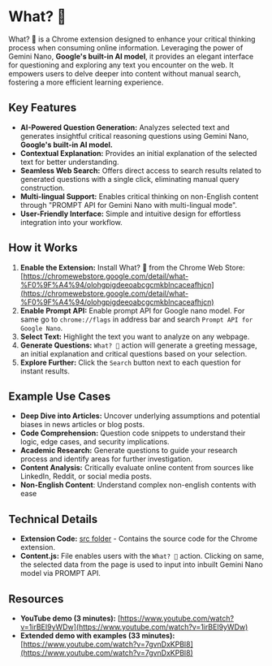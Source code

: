 What? 🤔
=

What? 🤔 is a Chrome extension designed to enhance your critical thinking process when consuming online information. Leveraging the power of Gemini Nano, **Google's built-in AI model**, it provides an elegant interface for questioning and exploring any text you encounter on the web. It empowers users to delve deeper into content without manual search, fostering a more efficient learning experience.

## Key Features

*   **AI-Powered Question Generation:** Analyzes selected text and generates insightful critical reasoning questions using Gemini Nano, **Google's built-in AI model.**
*   **Contextual Explanation:** Provides an initial explanation of the selected text for better understanding.
*   **Seamless Web Search:** Offers direct access to search results related to generated questions with a single click, eliminating manual query construction.
*   **Multi-lingual Support:** Enables critical thinking on non-English content through "PROMPT API for Gemini Nano with multi-lingual mode".
*   **User-Friendly Interface:** Simple and intuitive design for effortless integration into your workflow.

## How it Works

1.  **Enable the Extension:** Install What? 🤔 from the Chrome Web Store: [https://chromewebstore.google.com/detail/what-%F0%9F%A4%94/olohgpigdeeoabcgcmkblncaceafhjcn](https://chromewebstore.google.com/detail/what-%F0%9F%A4%94/olohgpigdeeoabcgcmkblncaceafhjcn)
2. **Enable Prompt API:** Enable prompt API for Google nano model. For same go to ``chrome://flags`` in address bar and search ``Prompt API for Google Nano``.
3.  **Select Text:** Highlight the text you want to analyze on any webpage.
4.  **Generate Questions:** ``What? 🤔`` action will generate a greeting message, an initial explanation and critical questions based on your selection. 
5.  **Explore Further:** Click the ``Search`` button next to each question for instant results.

## Example Use Cases

*   **Deep Dive into Articles:** Uncover underlying assumptions and potential biases in news articles or blog posts.
*   **Code Comprehension:**  Question code snippets to understand their logic, edge cases, and security implications.
*   **Academic Research:** Generate questions to guide your research process and identify areas for further investigation.
*   **Content Analysis:** Critically evaluate online content from sources like LinkedIn, Reddit, or social media posts.
*    **Non-English Content**:  Understand complex non-english contents with ease

## Technical Details

*   **Extension Code:** [src folder](src/) - Contains the source code for the Chrome extension.
*   **Content.js:** File enables users with the ``What? 🤔`` action. Clicking on same, the selected data from the page is used to input into inbuilt Gemini Nano model via PROMPT API.

## Resources

*   **YouTube demo (3 minutes):** [https://www.youtube.com/watch?v=1irBEI9yWDw](https://www.youtube.com/watch?v=1irBEI9yWDw)
*   **Extended demo with examples (33 minutes):** [https://www.youtube.com/watch?v=7gvnDxKPBl8](https://www.youtube.com/watch?v=7gvnDxKPBl8)
